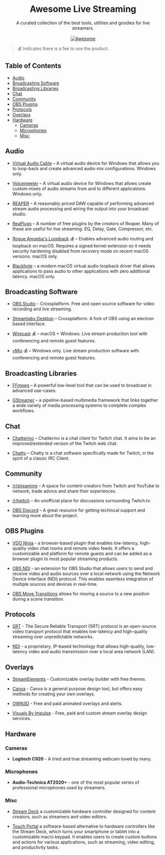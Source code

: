 <h1 align='center'>Awesome Live Streaming</h1>

<p align='center'>
  A curated collection of the best tools, utilities and goodies for live streamers.
  <br />
  <br />

  <a href='https://awesome.re'>
    <img src='https://awesome.re/badge-flat.svg' alt='Awesome'>
  </a>
</p>

> 💰 Indicates there is a fee to use the product.

<!-- START doctoc generated TOC please keep comment here to allow auto update -->
<!-- DON'T EDIT THIS SECTION, INSTEAD RE-RUN doctoc TO UPDATE -->
## Table of Contents

- [Audio](#audio)
- [Broadcasting Software](#broadcasting-software)
- [Broadcasting Libraries](#broadcasting-libraries)
- [Chat](#chat)
- [Community](#community)
- [OBS Plugins](#obs-plugins)
- [Protocols](#protocols)
- [Overlays](#overlays)
- [Hardware](#hardware)
  - [Cameras](#cameras)
  - [Microphones](#microphones)
  - [Misc](#misc)

<!-- END doctoc generated TOC please keep comment here to allow auto update -->

## Audio

* [Virtual Audio Cable](https://vb-audio.com/Cable/) – A virtual audio device for Windows that allows you to loop-back and create advanced audio mix configurations. Windows only.

* [Voicemeeter](https://vb-audio.com/Voicemeeter/) – A virtual audio device for Windows that allows create custom mixes of audio streams from and to different applications. Windows only.

* [REAPER](https://www.reaper.fm/) – A reasonably priced DAW capable of performing advanced stream audio processing and wiring the output into your broadcast studio.

* [ReaPlugs](https://www.reaper.fm/reaplugs/) – A number of free plugins by the creators of Reaper. Many of these are useful for live streaming. EQ, Delay, Gate, Compressor, etc.

* [Rogue Amoeba's Loopback](https://rogueamoeba.com/loopback/)  💰 – Enables advanced audio routing and loopback on macOS. Requires a signed kernel extension so it needs security hardening disabled from recovery mode on recent macOS versions. macOS only.

* [Blackhole](https://existential.audio/blackhole/) – a modern macOS virtual audio loopback driver that allows applications to pass audio to other applications with zero additional latency. macOS only.

## Broadcasting Software

* [OBS Studio](https://obsproject.com/) - Crossplatform. Free and open source software for video recording and live streaming.

* [Streamlabs Desktop](https://streamlabs.com/) – Crossplatform. A fork of OBS using an electron based interface.

* [Wirecast](https://www.telestream.net/wirecast/) 💰 – macOS + Windows. Live stream production tool with conferencing and remote guest features.

* [vMix](https://www.vmix.com/) 💰 – Windows only. Live stream production software with conferencing and remote guest features.

## Broadcasting Libraries

* [FFmpeg](https://ffmpeg.org) – A powerful low-level tool that can be used to broadcast in advanced use-cases.

* [GStreamer](https://gstreamer.freedesktop.org/) – a pipeline-based multimedia framework that links together a wide variety of media processing systems to complete complex workflows.

## Chat

* [Chatterino](https://chatterino.com/) – Chatterino is a chat client for Twitch chat. It aims to be an improved/extended version of the Twitch web chat.

* [Chatty](https://chatty.github.io/) – Chatty is a chat software specifically made for Twitch, in the spirit of a classic IRC Client.

## Community

* [/r/streaming](https://www.reddit.com/r/streaming) – A space for content-creators from Twitch and YouTube to network, trade advice and share their experiences.

* [/r/twitch](https://www.reddit.com/r/twitch) – An unofficial place for discussions surrounding Twitch.tv.

* [OBS Discord](https://discord.gg/obsproject) – A great resource for getting techincal support and learning more about the project.


## OBS Plugins

* [VDO Ninja](https://vdo.ninja/) - a browser-based plugin that enables low-latency, high-quality video chat rooms and remote video feeds. It offers a customizable and platform for remote guests and can be added as a browser plugin to most popular streaming products.

* [OBS NDI](https://github.com/obs-ndi/obs-ndi) - an extension for OBS Studio that allows users to send and receive video and audio sources over a local network using the Network Device Interface (NDI) protocol. This enables seamless integration of multiple sources and devices in real-time.

* [OBS Move Transitions](https://github.com/exeldro/obs-move-transition) allows for moving a source to a new position during a scene transition.

## Protocols

* [SRT](https://github.com/Haivision/srt) - The Secure Reliable Transport (SRT) protocol is an open-source video transport protocol that enables low-latency and high-quality streaming over unpredictable networks.

* [NDI](https://github.com/Haivision/srt) - a proprietary, IP-based technology that allows high-quality, low-latency video and audio transmission over a local area network (LAN). 

## Overlays

* [StreamElements](https://streamelements.com/) - Customizable overlay builder with free themes.

* [Canva](https://www.canva.com) - Canva is a general purpose design tool, but offers easy methods for creating your own overlays.

* [OWN3D](https://www.own3d.tv/) - Free and paid animated overlays and alerts.

* [Visuals By Impulse](https://visualsbyimpulse.com/) - Free, paid and custom stream overlay design services.

## Hardware

### Cameras

* **Logitech C920** - A tried and true streaming webcam loved by many.

### Microphones

* **Audio-Technica AT2020+** -  one of the most popular series of professional microphones used by streamers.

### Misc

* [Stream Deck](https://www.elgato.com/en/stream-deck-mk2) a customizable hardware controller designed for content creators, such as streamers and video editors.

* [Touch Portal](https://www.touch-portal.com/) a software-based alternative to hardware controllers like the Stream Deck, which turns your smartphone or tablet into a customizable macro keypad. It enables users to create custom buttons and actions for various applications, such as streaming, video editing, and productivity tasks.
